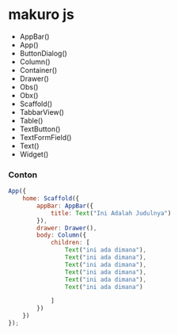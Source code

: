# makuro js 

- AppBar()
- App()
- ButtonDialog()
- Column()
- Container()
- Drawer()
- Obs()
- Obx()
- Scaffold()
- TabbarView()
- Table()
- TextButton()
- TextFormField()
- Text()
- Widget()

### Conton

```js
App({
    home: Scaffold({
        appBar: AppBar({
            title: Text("Ini Adalah Judulnya")
        }),
        drawer: Drawer(),
        body: Column({
            children: [
                Text("ini ada dimana"),
                Text("ini ada dimana"),
                Text("ini ada dimana"),
                Text("ini ada dimana"),
                Text("ini ada dimana"),
                Text("ini ada dimana")

            ]
        })
    })
});
```
